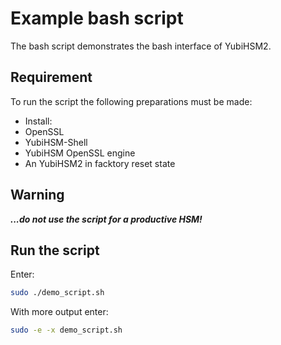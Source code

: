 Example bash script
===================

The bash script demonstrates the bash interface of YubiHSM2.

Requirement
-----------

To run the script the following preparations must be made:

- Install:
 - OpenSSL
 - YubiHSM-Shell
 - YubiHSM OpenSSL engine
- An YubiHSM2 in facktory reset state


Warning
-------

***...do not use the script for a productive HSM!***

Run the script
--------------

Enter:

```bash
sudo ./demo_script.sh
```

With more output enter:

```bash
sudo -e -x demo_script.sh
```
